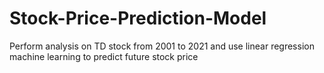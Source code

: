 # Stock-Price-Prediction-Model
Perform analysis on TD stock from 2001 to 2021 and use linear regression machine learning to predict future stock price
